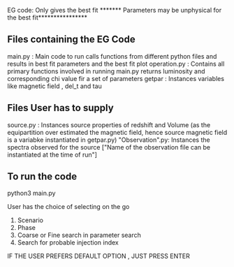 EG code: Only gives the best fit
******* Parameters may be unphysical for the best fit****************

##  Files containing the EG Code ##
main.py : Main code to run calls functions from different python files and results in best fit parameters and the best fit plot
operation.py  : Contains all primary functions involved in running main.py returns luminosity and corresponding chi value fir a set of parameters
getpar        : Instances variables like magnetic field , del_t and tau

## Files User has to supply ##
source.py     : Instances source properties of redshift and Volume (as the equipartition over estimated the magnetic field, hence source magnetic field is a variabke 
instantiated in getpar.py)
"Observation".py: Instances the spectra observed for the source ["Name of the observation file can be instantiated at the time of run"]

## To run the code ##
python3 main.py

User has the choice of selecting on the go 
1. Scenario
2. Phase
3. Coarse or Fine search in parameter search
4. Search for probable injection index

IF THE USER PREFERS DEFAULT OPTION , JUST PRESS ENTER


